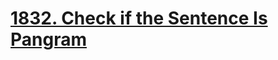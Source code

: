 # [1832. Check if the Sentence Is Pangram](https://leetcode.com/problems/check-if-the-sentence-is-pangram/)

